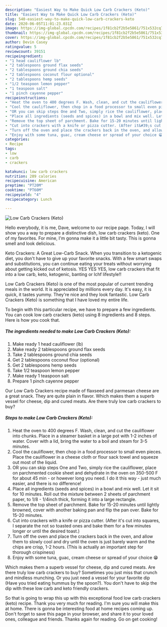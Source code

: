 ```yaml
---
description: "Easiest Way to Make Quick Low Carb Crackers (Keto)"
title: "Easiest Way to Make Quick Low Carb Crackers (Keto)"
slug: 540-easiest-way-to-make-quick-low-carb-crackers-keto
date: 2020-06-05T11:01:23.031Z
image: https://img-global.cpcdn.com/recipes/1f81cb2f2b5e5861/751x532cq70/low-carb-crackers-keto-recipe-main-photo.jpg
thumbnail: https://img-global.cpcdn.com/recipes/1f81cb2f2b5e5861/751x532cq70/low-carb-crackers-keto-recipe-main-photo.jpg
cover: https://img-global.cpcdn.com/recipes/1f81cb2f2b5e5861/751x532cq70/low-carb-crackers-keto-recipe-main-photo.jpg
author: Devin Casey
ratingvalue: 5
reviewcount: 39151
recipeingredient:
- "1 head cauliflower lb"
- "2 tablespoons ground flax seeds"
- "2 tablespoons ground chia seeds"
- "2 tablespoons coconut flour optional"
- "2 tablespoons hemp seeds"
- "1/2 teaspoon lemon pepper"
- "1 teaspoon salt"
- "1 pinch cayenne pepper"
recipeinstructions:
- "Heat the oven to 400 degrees F. Wash, clean, and cut the cauliflower into chunks. Place in a steamer basket in a large pot with 1-2 inches of water. Cover with a lid, bring the water to a boil and steam for 3-5 minutes."
- "Cool the cauliflower, then chop in a food processor to small even pieces. Place the cauliflower in a cheese cloth or flour sack towel and squeeze out most of the liquid."
- "OR you can skip steps One and Two, simply rice the cauliflower, place on parchmented cookie sheet and dehydrate in the oven on 350-500 F for about 45 min - or however long you need. I do it this way - just much easier, and there is no difference!"
- "Place all ingredients (seeds and spices) in a bowl and mix well. Let it sit for 10 minutes. Roll out the mixture between 2 sheets of parchment paper, to 1/8 - 1/4inch thick, forming it into a large rectangle."
- "Remove the top sheet of parchment. Bake for 15-20 minutes until lightly browned, cover with another baking pan and flip the pan over. Bake for 15-20 minutes."
- "Cut into crackers with a knife or pizza cutter. (After it&#39;s cut into squares, I separate the not so toasted ones and bake them for a few minutes longer or until the desired toast.)"
- "Turn off the oven and place the crackers back in the oven, and allow them to slowly cool and dry until the oven is just barely warm and the chips are crisp, 1-2 hours. (This is actually an important step for thorough crispiness)"
- "Enjoy with some tuna, guac, cream cheese or spread of your choice 😁"
categories:
- Recipe
tags:
- low
- carb
- crackers

katakunci: low carb crackers 
nutrition: 289 calories
recipecuisine: American
preptime: "PT20M"
cooktime: "PT60M"
recipeyield: "4"
recipecategory: Lunch

---
```



![Low Carb Crackers (Keto)](https://img-global.cpcdn.com/recipes/1f81cb2f2b5e5861/751x532cq70/low-carb-crackers-keto-recipe-main-photo.jpg)

Hello everybody, it is me, Dave, welcome to our recipe page. Today, I will show you a way to prepare a distinctive dish, low carb crackers (keto). One of my favorites. For mine, I'm gonna make it a little bit tasty. This is gonna smell and look delicious.

Keto Crackers: A Great Low-Carb Snack. When you transition to a ketogenic diet, you don&#39;t have to give up your favorite snacks. With a few smart swaps and substitutions, you can continue eating your treats without worrying about getting kicked out of ketosis. YES YES YES, low carb crackers that fit into a low carb, keto, ketogenic, banting or lchf lifestyle!!

Low Carb Crackers (Keto) is one of the most popular of current trending meals in the world. It is appreciated by millions every day. It's easy, it is quick, it tastes yummy. They're nice and they look fantastic. Low Carb Crackers (Keto) is something that I have loved my entire life.


To begin with this particular recipe, we have to prepare a few ingredients. You can cook low carb crackers (keto) using 8 ingredients and 8 steps. Here is how you cook that.

<!--inarticleads1-->

##### The ingredients needed to make Low Carb Crackers (Keto):

1. Make ready 1 head cauliflower (lb)
1. Make ready 2 tablespoons ground flax seeds
1. Take 2 tablespoons ground chia seeds
1. Get 2 tablespoons coconut flour (optional)
1. Get 2 tablespoons hemp seeds
1. Take 1/2 teaspoon lemon pepper
1. Make ready 1 teaspoon salt
1. Prepare 1 pinch cayenne pepper


Our Low Carb Crackers recipe made of flaxseed and parmesan cheese are a great snack. They are quite plain in flavor. Which makes them a superb vessel for cheese, dip and cured meats. Are there truly low carb crackers to buy? 

<!--inarticleads2-->

##### Steps to make Low Carb Crackers (Keto):

1. Heat the oven to 400 degrees F. Wash, clean, and cut the cauliflower into chunks. Place in a steamer basket in a large pot with 1-2 inches of water. Cover with a lid, bring the water to a boil and steam for 3-5 minutes.
1. Cool the cauliflower, then chop in a food processor to small even pieces. Place the cauliflower in a cheese cloth or flour sack towel and squeeze out most of the liquid.
1. OR you can skip steps One and Two, simply rice the cauliflower, place on parchmented cookie sheet and dehydrate in the oven on 350-500 F for about 45 min - or however long you need. I do it this way - just much easier, and there is no difference!
1. Place all ingredients (seeds and spices) in a bowl and mix well. Let it sit for 10 minutes. Roll out the mixture between 2 sheets of parchment paper, to 1/8 - 1/4inch thick, forming it into a large rectangle.
1. Remove the top sheet of parchment. Bake for 15-20 minutes until lightly browned, cover with another baking pan and flip the pan over. Bake for 15-20 minutes.
1. Cut into crackers with a knife or pizza cutter. (After it&#39;s cut into squares, I separate the not so toasted ones and bake them for a few minutes longer or until the desired toast.)
1. Turn off the oven and place the crackers back in the oven, and allow them to slowly cool and dry until the oven is just barely warm and the chips are crisp, 1-2 hours. (This is actually an important step for thorough crispiness)
1. Enjoy with some tuna, guac, cream cheese or spread of your choice 😁


Which makes them a superb vessel for cheese, dip and cured meats. Are there truly low carb crackers to buy? Sometimes you just miss that crunch and mindless munching. Or you just need a vessel for your favorite dip (Have you tried eating hummus by the spoon?). You don&#39;t have to skip the dip with these low carb and keto friendly crackers. 

So that is going to wrap this up with this exceptional food low carb crackers (keto) recipe. Thank you very much for reading. I'm sure you will make this at home. There is gonna be interesting food at home recipes coming up. Don't forget to save this page in your browser, and share it to your loved ones, colleague and friends. Thanks again for reading. Go on get cooking!

